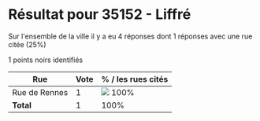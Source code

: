 # Résultat pour 35152 - Liffré

Sur l'ensemble de la ville il y a eu 4 réponses dont 1 réponses avec une rue citée (25%)

1 points noirs identifiés

| Rue | Vote | % / les rues cités|
|-----|------|-------------------|
| Rue de Rennes | 1 | <img src="../../img/bar_100.gif" />&nbsp;100%|
| **Total** | 1 | 100%|
